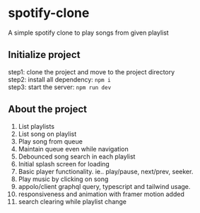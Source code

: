 # spotify-clone
A simple spotify clone to play songs from given playlist

## Initialize project
step1: clone the project and move to the project directory <br />
step2: install all dependency: `npm i` <br />
step3: start the server: `npm run dev`

## About the project
1. List playlists
2. List song on playlist
3. Play song from queue
4. Maintain queue even while navigation
5. Debounced song search in each playlist
6. Initial splash screen for loading
7. Basic player functionality. ie.. play/pause, next/prev, seeker.
8. Play music by clicking on song
9. appolo/client graphql query, typescript and tailwind usage.
10. responsiveness and animation with framer motion added
11. search clearing while playlist change

